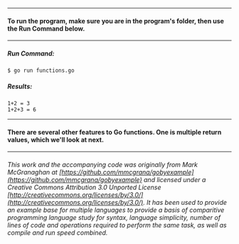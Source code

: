 ___
#### To run the program, make sure you are in the program's folder, then use the Run Command below.
___
##### Run Command:

`$ go run functions.go`


##### Results:
```
1+2 = 3
1+2+3 = 6
```
___
#### There are several other features to Go functions. One is multiple return values, which we'll look at next.
___

###### This work and the accompanying code was originally from Mark McGranaghan at [https://github.com/mmcgrana/gobyexample](https://github.com/mmcgrana/gobyexample) and licensed under a Creative Commons Attribution 3.0 Unported License [http://creativecommons.org/licenses/by/3.0/](http://creativecommons.org/licenses/by/3.0/). It has been used to provide an example base for multiple languages to provide a basis of comparitive programming language study for syntax, language simplicity, number of lines of code and operations required to perform the same task, as well as compile and run speed combined.